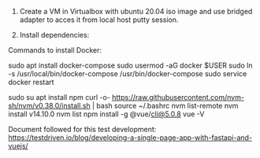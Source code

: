1) Create a VM in Virtualbox with ubuntu 20.04 iso image and use  bridged adapter to acces it from local host putty session.

2) Install dependencies:

 Commands to install Docker:

 sudo apt install docker-compose
 sudo usermod -aG docker $USER
 sudo ln -s /usr/local/bin/docker-compose /usr/bin/docker-compose
 sudo service docker restart

sudo su
apt install npm
curl -o- https://raw.githubusercontent.com/nvm-sh/nvm/v0.38.0/install.sh | bash
source ~/.bashrc
nvm list-remote
nvm install v14.10.0
nvm list
npm install -g @vue/cli@5.0.8
vue -V



Document followed for this test development:
https://testdriven.io/blog/developing-a-single-page-app-with-fastapi-and-vuejs/